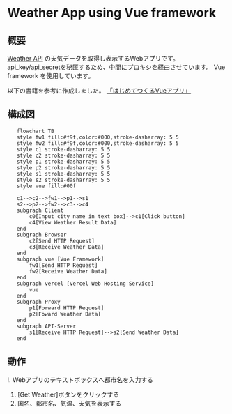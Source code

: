 # Weather App using Vue framework
## 概要
[Weather API](https://www.weatherapi.com/) の天気データを取得し表示するWebアプリです。
api_key/api_secretを秘匿するため、中間にプロキシを経由させています。
Vue framework を使用しています。

以下の書籍を参考に作成しました。
[「はじめてつくるVueアプリ」](https://monotein.com/books/vue-book)

## 構成図
```mermaid
   flowchart TB
   style fw1 fill:#f9f,color:#000,stroke-dasharray: 5 5
   style fw2 fill:#f9f,color:#000,stroke-dasharray: 5 5
   style c1 stroke-dasharray: 5 5
   style c2 stroke-dasharray: 5 5
   style p1 stroke-dasharray: 5 5
   style p2 stroke-dasharray: 5 5
   style s1 stroke-dasharray: 5 5
   style s2 stroke-dasharray: 5 5
   style vue fill:#00f

   c1-->c2-->fw1-->p1-->s1
   s2-->p2-->fw2-->c3-->c4
   subgraph Client
       c0[Input city name in text box]-->c1[Click button]
       c4[View Weather Result Data]
   end
   subgraph Browser
       c2[Send HTTP Request]
       c3[Receive Weather Data]
   end
   subgraph vue [Vue Framework]
       fw1[Send HTTP Request]
       fw2[Receive Weather Data]
   end
   subgraph vercel [Vercel Web Hosting Service]
       vue
   end
   subgraph Proxy
       p1[Forward HTTP Request]
       p2[Foward Weather Data]
   end
   subgraph API-Server
       s1[Receive HTTP Request]-->s2[Send Weather Data]
   end
```

## 動作
!. Webアプリのテキストボックスへ都市名を入力する
1. [Get Weather]ボタンをクリックする
1. 国名、都市名、気温、天気を表示する
